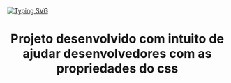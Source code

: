 [![Typing SVG](https://readme-typing-svg.herokuapp.com/?color=0000f&size=40&center=true&vCenter=true&width=1000&lines=++módulo_5+Projeto+individual+)](https://git.io/typing-svg)

<h1 id="Sobre" align="center">Projeto desenvolvido com intuito de ajudar desenvolvedores com as propriedades do css</h1>